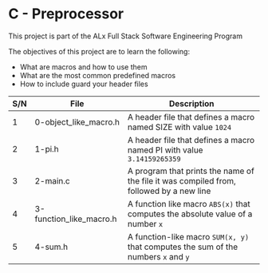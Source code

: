# C - Preprocessor

This project is part of the ALx Full Stack Software Engineering Program

The objectives of this project are to learn the following:
- What are macros and how to use them
- What are the most common predefined macros
- How to include guard your header files

| S/N | File | Description |
| --- | ---- | ----------- |
| 1 | 0-object_like_macro.h | A header file that defines a macro named SIZE with value `1024` |
| 2 | 1-pi.h | A header file that defines a macro named PI with value `3.14159265359` |
| 3 | 2-main.c | A program that prints the name of the file it was compiled from, followed by a new line |
| 4 | 3-function_like_macro.h | A function like macro `ABS(x)` that computes the absolute value of a number `x` |
| 5 | 4-sum.h | A function-like macro `SUM(x, y)` that computes the sum of the numbers `x` and `y` |  

